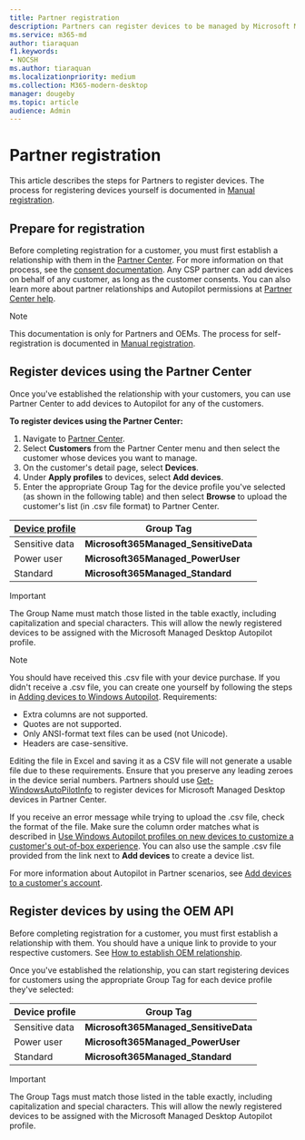 ```yaml
---
title: Partner registration
description: Partners can register devices to be managed by Microsoft Managed Desktop
ms.service: m365-md
author: tiaraquan
f1.keywords:
- NOCSH
ms.author: tiaraquan
ms.localizationpriority: medium
ms.collection: M365-modern-desktop
manager: dougeby
ms.topic: article
audience: Admin
---
```


# Partner registration

This article describes the steps for Partners to register devices. The process for registering devices yourself is documented in [Manual registration](manual-registration.md).

## Prepare for registration

Before completing registration for a customer, you must first establish a relationship with them in the [Partner Center](https://partner.microsoft.com/dashboard). For more information on that process, see the [consent documentation](/windows/deployment/windows-autopilot/registration-auth#csp-authorization). Any CSP partner can add devices on behalf of any customer, as long as the customer consents. You can also learn more about partner relationships and Autopilot permissions at [Partner Center help](/partner-center/customers_revoke_admin_privileges#windows-autopilot).

> [!NOTE]
> This documentation is only for Partners and OEMs. The process for self-registration is documented in [Manual registration](manual-registration.md).

## Register devices using the Partner Center

Once you've established the relationship with your customers, you can use Partner Center to add devices to Autopilot for any of the customers.

**To register devices using the Partner Center:**

1. Navigate to [Partner Center](https://partner.microsoft.com/dashboard).
2. Select **Customers** from the Partner Center menu and then select the customer whose devices you want to manage.
3. On the customer's detail page, select **Devices**.
4. Under **Apply profiles** to devices, select **Add devices**.
5. Enter the appropriate Group Tag for the device profile you've selected (as shown in the following table) and then select **Browse** to upload the customer's list (in .csv file format) to Partner Center.

| [Device profile](../service-description/profiles.md) | Group Tag |
| ----- | -----|
| Sensitive data | **Microsoft365Managed\_SensitiveData** |
| Power user | **Microsoft365Managed\_PowerUser** |
| Standard | **Microsoft365Managed\_Standard** |

> [!IMPORTANT]
> The Group Name must match those listed in the table exactly, including capitalization and special characters. This will allow the newly registered devices to be assigned with the Microsoft Managed Desktop Autopilot profile.

>[!NOTE]
> You should have received this .csv file with your device purchase. If you didn't receive a .csv file, you can create one yourself by following the steps in [Adding devices to Windows Autopilot](/windows/deployment/windows-autopilot/add-devices#collecting-the-hardware-id-from-existing-devices-using-powershell). Requirements: <ul><li>Extra columns are not supported.</li> <li>Quotes are not supported.</li> <li>Only ANSI-format text files can be used (not Unicode).</li> <li>Headers are case-sensitive.</li></ul> Editing the file in Excel and saving it as a CSV file will not generate a usable file due to these requirements. Ensure that you preserve any leading zeroes in the device serial numbers. Partners should use [Get-WindowsAutoPilotInfo](https://www.powershellgallery.com/packages/Get-WindowsAutoPilotInfo) to register devices for Microsoft Managed Desktop devices in Partner Center.

If you receive an error message while trying to upload the .csv file, check the format of the file. Make sure the column order matches what is described in [Use Windows Autopilot profiles on new devices to customize a customer's out-of-box experience](/partner-center/autopilot#add-devices-to-a-customers-account). You can also use the sample .csv file provided from the link next to **Add devices** to create a device list.

For more information about Autopilot in Partner scenarios, see [Add devices to a customer's account](/partner-center/autopilot#add-devices-to-a-customers-account).

## Register devices by using the OEM API

Before completing registration for a customer, you must first establish a relationship with them. You should have a unique link to provide to your respective customers. See [How to establish OEM relationship](/windows/deployment/windows-autopilot/registration-auth#oem-authorization).

Once you've established the relationship, you can start registering devices for customers using the appropriate Group Tag for each device profile they've selected:

| Device profile | Group Tag |
| ----- | ----- |
| Sensitive data | **Microsoft365Managed\_SensitiveData** |
| Power user | **Microsoft365Managed\_PowerUser** |
| Standard | **Microsoft365Managed\_Standard** |

> [!IMPORTANT]
> The Group Tags must match those listed in the table exactly, including capitalization and special characters. This will allow the newly registered devices to be assigned with the Microsoft Managed Desktop Autopilot profile.
